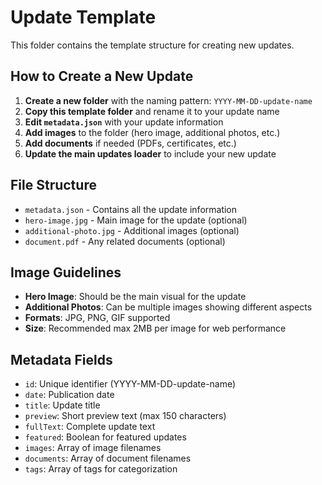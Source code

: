 # Update Template

This folder contains the template structure for creating new updates.

## How to Create a New Update

1. **Create a new folder** with the naming pattern: `YYYY-MM-DD-update-name`
2. **Copy this template folder** and rename it to your update name
3. **Edit `metadata.json`** with your update information
4. **Add images** to the folder (hero image, additional photos, etc.)
5. **Add documents** if needed (PDFs, certificates, etc.)
6. **Update the main updates loader** to include your new update

## File Structure

- `metadata.json` - Contains all the update information
- `hero-image.jpg` - Main image for the update (optional)
- `additional-photo.jpg` - Additional images (optional)
- `document.pdf` - Any related documents (optional)

## Image Guidelines

- **Hero Image**: Should be the main visual for the update
- **Additional Photos**: Can be multiple images showing different aspects
- **Formats**: JPG, PNG, GIF supported
- **Size**: Recommended max 2MB per image for web performance

## Metadata Fields

- `id`: Unique identifier (YYYY-MM-DD-update-name)
- `date`: Publication date
- `title`: Update title
- `preview`: Short preview text (max 150 characters)
- `fullText`: Complete update text
- `featured`: Boolean for featured updates
- `images`: Array of image filenames
- `documents`: Array of document filenames
- `tags`: Array of tags for categorization
